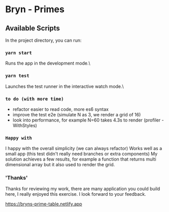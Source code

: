 # Bryn - Primes

## Available Scripts

In the project directory, you can run:

### `yarn start`

Runs the app in the development mode.\

### `yarn test`

Launches the test runner in the interactive watch mode.\

### `to do (with more time)`

- refactor easier to read code, more es6 syntax
- improve the test e2e (simulate N as 3, we render a grid of 16)
- look into performance, for example N=60 takes 4.3s to render (profiler - WithStyles)

### `Happy with`

I happy with the overall simplicity (we can always refactor)
Works well as a small app (this test didn't really need branches or extra components)
My solution achieves a few results, for example a function that returns multi dimensional array but it also used to render the grid.

### 'Thanks'

Thanks for reviewing my work, there are many application you could build here, I really enjoyed this exercise. I look forward to your feedback.

https://bryns-prime-table.netlify.app

